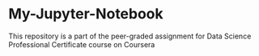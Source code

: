 # My-Jupyter-Notebook
This repository is a part of the peer-graded assignment for Data Science Professional Certificate course on Coursera
